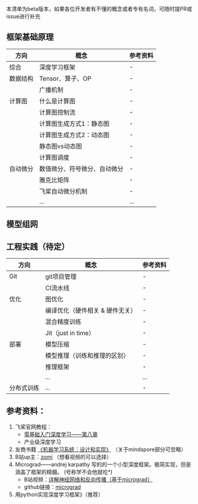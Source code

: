 本清单为beta版本，如果各位开发者有不懂的概念或者专有名词，可随时提PR或issue进行补充


## 框架基础原理

|方向 | 概念 | 参考资料 | 
|---|---|---|
|综合|深度学习框架 | - | 
|数据结构| Tensor、算子、OP | - | 
| | 广播机制 | - | 
|计算图 | 什么是计算图 | - | 
| | 计算图控制流 | - | 
| | 计算图生成方式1：静态图 | - | 
| | 计算图生成方式2：动态图 | - | 
| | 静态图vs动态图 | - | 
| | 计算图调度 | - | 
|自动微分| 数值微分、符号微分、自动微分 | - | 
| | 雅克比矩阵 | - | 
| | 飞桨自动微分机制 | - | 
| | ... | ... | 


## 模型组网

## 工程实践（待定）

|方向 | 概念 | 参考资料 | 
|---|---|---|
|Git| git项目管理 | - | 
|  | CI流水线| - | 
|优化 | 图优化 | - | 
| | 编译优化（硬件相关 & 硬件无关） | - | 
| | 混合精度训练 | - | 
| | Jit（just in time） | - | 
|部署| 模型压缩 | - | 
| | 模型推理（训练和推理的区别） | - | 
| | 推理框架 | - | 
| | ... | ... | 
|分布式训练| ... | - | 





## 参考资料：
1. 飞桨官网教程：
    * [零基础入门深度学习——第八章](https://www.paddlepaddle.org.cn/tutorials/projectdetail/4047189)
    * 产业级深度学习
2. 友商书籍 [《机器学习系统：设计和实现》](https://openmlsys.github.io/index.html) （关于mindspore部分可忽略）
3. B站up主：[zomi](https://space.bilibili.com/517221395) （想看视频的可以选择）
4. Micrograd——andrej karpathy 写的的一个小型深度框架。极简实现，但是涵盖了框架的精髓。 (号称学不会他就吃*)
    * B站视频：[详解神经网络和反向传播（基于micrograd）](https://www.bilibili.com/video/BV1aB4y13761/?spm_id_from=333.788.recommend_more_video.3&vd_source=72e8e68eb1097f548391c72f5e56bf76) 
    * github链接：[micrograd](https://github.com/karpathy/micrograd)
5. 用python实现深度学习框架》（推荐）



